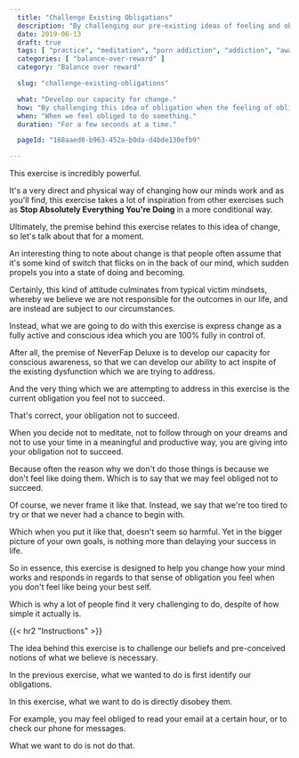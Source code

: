 ```yaml
---
  title: "Challenge Existing Obligations"
  description: "By challenging our pre-existing ideas of feeling and obligation we can learn to develop control over how we react and respond in life."
  date: 2019-06-13
  draft: true
  tags: [ "practice", "meditation", "porn addiction", "addiction", "awareness", "awareness exercises", "perspective", "nofap", "neverfap", "neverfap deluxe" ]
  categories: [ "balance-over-reward" ]
  category: "Balance over reward"

  slug: "challenge-existing-obligations"

  what: "Develop our capacity for change."
  how: "By challenging this idea of obligation when the feeling of obligation arises."
  when: "When we feel obliged to do something."
  duration: "For a few seconds at a time."

  pageId: "168aaed0-b963-452a-b0da-d4bde130efb9"

---
```


This exercise is incredibly powerful.

It's a very direct and physical way of changing how our minds work and as you'll find, this exercise takes a lot of inspiration from other exercises such as **Stop Absolutely Everything You're Doing** in a more conditional way.

Ultimately, the premise behind this exercise relates to this idea of change, so let's talk about that for a moment.

An interesting thing to note about change is that people often assume that it's some kind of switch that flicks on in the back of our mind, which sudden propels you into a state of doing and becoming.

Certainly, this kind of attitude culminates from typical victim mindsets, whereby we believe we are not responsible for the outcomes in our life, and are instead are subject to our circumstances.

Instead, what we are going to do with this exercise is express change as a fully active and conscious idea which you are 100% fully in control of.

After all, the premise of NeverFap Deluxe is to develop our capacity for conscious awareness, so that we can develop our ability to act inspite of the existing dysfunction which we are trying to address.

And the very thing which we are attempting to address in this exercise is the current obligation you feel not to succeed.

That's correct, your obligation not to succeed. 

When you decide not to meditate, not to follow through on your dreams and not to use your time in a meaningful and productive way, you are giving into your obligation not to succeed. 

Because often the reason why we don't do those things is because we don't feel like doing them. Which is to say that we may feel obliged not to succeed.

Of course, we never frame it like that. Instead, we say that we're too tired to try or that we never had a chance to begin with. 

Which when you put it like that, doesn't seem so harmful. Yet in the bigger picture of your own goals, is nothing more than delaying your success in life. 

So in essence, this exercise is designed to help you change how your mind works and responds in regards to that sense of obligation you feel when you don't feel like being your best self. 

Which is why a lot of people find it very challenging to do, despite of how simple it actually is.


{{< hr2 "Instructions" >}}

The idea behind this exercise is to challenge our beliefs and pre-conceived notions of what we believe is necessary.

In the previous exercise, what we wanted to do is first identify our obligations.

In this exercise, what we want to do is directly disobey them.

For example, you may feel obliged to read your email at a certain hour, or to check our phone for messages.

What we want to do is not do that.







<!--
{{< hr2 "Additional Resources" >}}  -->

<!-- maybe link to other  -->

